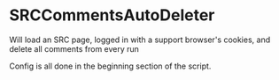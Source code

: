 # SRCCommentsAutoDeleter
Will load an SRC page, logged in with a support browser's cookies, and delete all comments from every run

Config is all done in the beginning section of the script.
